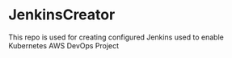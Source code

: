 # JenkinsCreator
This repo is used for creating configured Jenkins used to enable Kubernetes AWS DevOps Project
